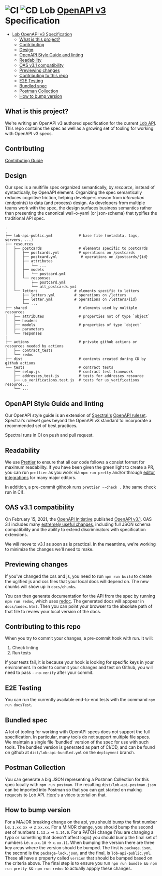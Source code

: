 # ![CI](https://github.com/lob/lob-openapi/workflows/CI/badge.svg) ![CD](https://github.com/lob/lob-openapi/workflows/CD/badge.svg) Lob [OpenAPI v3](https://github.com/OAI/OpenAPI-Specification) Specification

- [  Lob OpenAPI v3 Specification](#--lob-openapi-v3-specification)
  - [What is this project?](#what-is-this-project)
  - [Contributing](#contributing)
  - [Design](#design)
  - [OpenAPI Style Guide and linting](#openapi-style-guide-and-linting)
  - [Readability](#readability)
  - [OAS v3.1 compatibility](#oas-v31-compatibility)
  - [Previewing changes](#previewing-changes)
  - [Contributing to this repo](#contributing-to-this-repo)
  - [E2E Testing](#e2e-testing)
  - [Bundled spec](#bundled-spec)
  - [Postman Collection](#postman-collection)
  - [How to bump version](#how-to-bump-version)

## What is this project?

We're writing an OpenAPI v3 authored specification for the current [Lob API](https://docs.lob.com/).
This repo contains the spec as well as a growing set of tooling for working with OpenAPI v3 specs.

## Contributing

[Contributing Guide](CONTRIBUTING.md)

## Design

Our spec is a multifile spec organized semantically, by _resource_, instead of syntactically, by OpenAPI element. Organizing the spec semantically reduces cognitive friction, helping developers reason from _interaction_ (endpoints) to data (and process) design. As developers from multiple teams work with the spec, the design surfaces business semantics rather than presenting the canonical wall-o-yaml (or json-schema) that typifies the traditional API spec.

```
.
.
├── lob-api-public.yml            # base file (metadata, tags, servers, ...)
├── resources
│   ├── postcards                 # elements specific to postcards
│   │   ├── postcards.yml         # operations on /postcards
│   │   ├── postcard.yml           # operations on /postcards/{id}
│   │   ├── attributes
│   │   │   └── ...
│   │   ├── models
│   │   │   └── postcard.yml
│   │   └── responses
│   │       ├── postcard.yml
│   │       └── all_postcards.yml
│   └── letters                 # elements specific to letters
│       ├── letters.yml         # operations on /letters
│       ├── letter.yml          # operations on /letters/{id}
│       └── ...
├── shared                        # elements used by multiple resources
│   ├── attributes                # properties not of type `object`
│   ├── headers
│   ├── models                    # properties of type `object`
│   ├── parameters
│   └── responses
|
├── actions                       # private github actions or resources needed by actions
│   ├── contract_tests
│   └── redoc
├── dist                          # contents created during CD by github actions
└── tests                         # contract tests
    ├── setup.js                  # contract test framework
    ├── addresses_test.js         # tests for addresses resource
    ├── us_verifications.test.js  # tests for us_verifications resource...
    └── ...
```

## OpenAPI Style Guide and linting

Our OpenAPI style guide is an extension of
[Spectral's](https://meta.stoplight.io/docs/spectral/README.md) [OpenAPI
ruleset](https://meta.stoplight.io/docs/spectral/docs/reference/openapi-rules.md). Spectral's
ruleset goes beyond the OpenAPI v3 standard to incorporate a recommended set of
best practices.

Spectral runs in CI on push and pull request.

## Readability

We use [Prettier](https://prettier.io/) to ensure that all our code follows a consist format for
maximum readability. If you have been given the green light to create a PR, you can run `prettier` as
you work via `npm run pretty` and/or through [editor integrations](https://prettier.io/docs/en/editors.html) for many major editors.

In addition, a pre-commit githook runs `prettier --check .` (the same check run in CI).

## OAS v3.1 compatibility

On February 15, 2021, the [OpenAPI Initiative](https://www.openapis.org/) published [OpenAPI v3.1](https://spec.openapis.org/oas/v3.1.0).
OAS 3.1 includes many [extremely useful changes](https://github.com/OAI/OpenAPI-Specification/releases/tag/3.1.0-rc0), including full JSON schema compatibility and the ability to extend discriminators with specification extensions.

We will move to v3.1 as soon as is practical. In the meantime, we're working to minimize the changes we'll need to make.

## Previewing changes

If you've changed the css and js, you need to run `npm run build` to
create the uglified js and css files that your local docs will depend on.
The new chunks will show up in `docs/chunks`.

You can then generate documentation for the API from the spec by running
`npm run redoc`, which uses [redoc](https://github.com/Redocly/redoc). The
generated docs will apppear in `docs/index.html`. Then you can point
your browser to the absolute path of that file to review your local
version of the docs.

## Contributing to this repo

When you try to commit your changes, a pre-commit hook with run. It will:

1. Check linting
2. Run tests

If your tests fail, it is because your hook is looking for specific keys in your environment. In order to commit your changes and test on Github, you will need to pass `--no-verify` after your commit.

## E2E Testing

You can run the currently available end-to-end tests with the command `npm run docsTest`.

## Bundled spec

A lot of tooling for working with OpenAPI specs does not support the full
specification. In particular, many tools do not support multiple file specs.
We maintain a single file 'bundled' version of the spec for use with such
tools. The bundled version is generated as part of CI/CD, and can be found
on github at `dist/lob-api-bundled.yml` on the `deployment` branch.

## Postman Collection

You can generate a big JSON representing a Postman Collection for this spec
locally with `npm run postman`. The resulting `dist/lob-api-postman.json` can be
imported into Postman so that you can get started on making requests to Lob API.
[Here](https://www.youtube.com/watch?v=JDrxdzqghuQ)'s a video tutorial on that.

## How to bump version

For a MAJOR breaking change on the api, you should bump the first number i.e. `1.xx.xx` -> `2.xx.xx`. For a MINOR change, you should bump the second set of numbers `1.13.x` -> `1.14.0`. For a PATCH change (You are changing a typo or something that doesn't affect logic) you should bump the final set of numbers i.e. `x.xx.10` -> `x.xx.11`.
When bumping the version there are three key areas where the version should be bumped. The first is `package.json`, the second is the `package-lock.json`, and the final, is `lob-api-public.yml`. These all have a property called `version` that should be bumped based on the criteria above.
The final step is to ensure you run `npm run bundle && npm run pretty && npm run redoc` to actually appply these changes.
